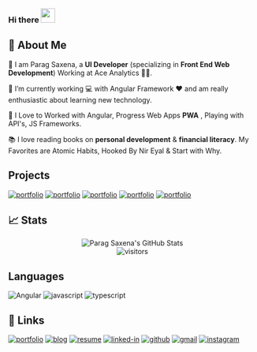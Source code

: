 ### Hi there <img src="https://media.giphy.com/media/hvRJCLFzcasrR4ia7z/giphy.gif" width="29px">
## 🚀 About Me

🧑 I am Parag Saxena, a **UI Developer** (specializing in **Front End Web Development**) Working at Ace Analytics 👨‍💻. 

🔭 I’m currently working 💻 with Angular Framework ❤ and am really enthusiastic about learning new technology. 

🌱 I Love to Worked with Angular, Progress Web Apps **PWA** , Playing with API's, JS Frameworks.

📚 I love reading books on **personal development** & **financial literacy**. My Favorites are Atomic Habits, Hooked By Nir Eyal & Start with Why.

## Projects
[![portfolio](https://img.shields.io/badge/Love_Suprises-007fff?style=for-the-badge&logo=Google-chrome&logoColor=white)](https://lovesurprises.in/)
[![portfolio](https://img.shields.io/badge/MahaMudra_Farms-007fff?style=for-the-badge&logo=Google-chrome&logoColor=white)](https://mahamudrafarms.com/)
[![portfolio](https://img.shields.io/badge/Tour_With_Sagar-007fff?style=for-the-badge&logo=Google-chrome&logoColor=white)](https://tourwithsagar.in/)
[![portfolio](https://img.shields.io/badge/Rakshak-007fff?style=for-the-badge&logo=Google-chrome&logoColor=white)](https://github.com/paragsaxena8/rakshak)
[![portfolio](https://img.shields.io/badge/Portfolio-007fff?style=for-the-badge&logo=Google-chrome&logoColor=white)](https://iparagsaxena.in/)


## 📈 Stats

<div align="center">
<img src="https://github-readme-stats.vercel.app/api?username=paragsaxena8&show_icons=true&hide_border=true" alt="Parag Saxena's GitHub Stats">
</div>

<div align="center">
<img src="https://visitor-badge.laobi.icu/badge?page_id=paragsaxena8.paragsaxena8" alt="visitors">
</div>

## Languages
![Angular](https://img.shields.io/badge/Angular-323330?style=for-the-badge&logo=Angular&logoColor=D32F2F)
![javascript](https://img.shields.io/badge/JavaScript-323330?style=for-the-badge&logo=javascript&logoColor=F7DF1E)
![typescript](https://img.shields.io/badge/TypeScript-3178C6?style=for-the-badge&logo=typescript&logoColor=white)

## 🔗 Links
[![portfolio](https://img.shields.io/badge/Portfolio-5340ff?style=for-the-badge&logo=Google-chrome&logoColor=white)](https://iparagsaxena.in/)
[![blog](https://img.shields.io/badge/Blog-5340ff?style=for-the-badge&logo=Medium&logoColor=black)](https://paragxd.medium.com/)
[![resume](https://img.shields.io/badge/Resume-4285F4?style=for-the-badge&logo=read-the-docs&logoColor=white)](http://iparagsaxena.in/assets/files/cv.pdf)
[![linked-in](https://img.shields.io/badge/Linked_In-0077B5?style=for-the-badge&logo=LinkedIn&logoColor=white)](https://www.linkedin.com/in/paragxd/)
[![github](https://img.shields.io/badge/GitHub-000000?style=for-the-badge&logo=GitHub&logoColor=white)](https://github.com/paragsaxena8)
[![gmail](https://img.shields.io/badge/Gmail-D14836?style=for-the-badge&logo=Gmail&logoColor=white)](mailto:saxenaparag8@gmail.com)
[![instagram](https://img.shields.io/badge/Instagram-E4405F?style=for-the-badge&logo=instagram&logoColor=white)](https://www.instagram.com/paraghp/)

<!--
**paragsaxena8/paragsaxena8** is a ✨ _special_ ✨ repository because its `README.md` (this file) appears on your GitHub profile.

Here are some ideas to get you started:

- 🔭 I’m currently working on ...
- 🌱 I’m currently learning ...
- 👯 I’m looking to collaborate on ...
- 🤔 I’m looking for help with ...
- 💬 Ask me about ...
- 📫 How to reach me: ...
- 😄 Pronouns: ...
- ⚡ Fun fact: ...
-->
